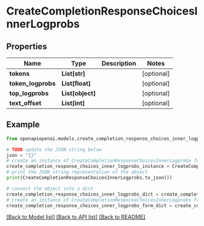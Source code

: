 # CreateCompletionResponseChoicesInnerLogprobs


## Properties

Name | Type | Description | Notes
------------ | ------------- | ------------- | -------------
**tokens** | **List[str]** |  | [optional] 
**token_logprobs** | **List[float]** |  | [optional] 
**top_logprobs** | **List[object]** |  | [optional] 
**text_offset** | **List[int]** |  | [optional] 

## Example

```python
from openapiopenai.models.create_completion_response_choices_inner_logprobs import CreateCompletionResponseChoicesInnerLogprobs

# TODO update the JSON string below
json = "{}"
# create an instance of CreateCompletionResponseChoicesInnerLogprobs from a JSON string
create_completion_response_choices_inner_logprobs_instance = CreateCompletionResponseChoicesInnerLogprobs.from_json(json)
# print the JSON string representation of the object
print(CreateCompletionResponseChoicesInnerLogprobs.to_json())

# convert the object into a dict
create_completion_response_choices_inner_logprobs_dict = create_completion_response_choices_inner_logprobs_instance.to_dict()
# create an instance of CreateCompletionResponseChoicesInnerLogprobs from a dict
create_completion_response_choices_inner_logprobs_form_dict = create_completion_response_choices_inner_logprobs.from_dict(create_completion_response_choices_inner_logprobs_dict)
```
[[Back to Model list]](../README.md#documentation-for-models) [[Back to API list]](../README.md#documentation-for-api-endpoints) [[Back to README]](../README.md)


